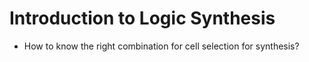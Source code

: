 # Introduction to Logic Synthesis 

* How to know the right combination for cell selection for synthesis?

